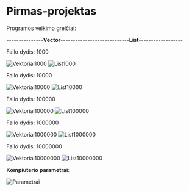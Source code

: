 # Pirmas-projektas

Programos veikimo greičiai:

---------------**Vector**----------------------------**List**------------------

Failo dydis: 1000


![Vektoriai1000](https://user-images.githubusercontent.com/114132713/199747513-b382e846-acc2-49f1-a659-be6bef4e234d.png) ![List1000](https://user-images.githubusercontent.com/114132713/199747546-ebcec1d5-0355-44db-87a2-82364a29d9de.png)

Failo dydis: 10000


![Vektoriai10000](https://user-images.githubusercontent.com/114132713/199747621-4b7c110b-e5f5-4c56-8c76-593cc045049d.png) ![List10000](https://user-images.githubusercontent.com/114132713/199747638-139a9165-2fa6-4e1e-be24-8800a55fbd3e.png)


Failo dydis: 100000


![Vektoriai100000](https://user-images.githubusercontent.com/114132713/199747715-c4fb0101-5751-4f66-9efe-126808b5d457.png)    ![List100000](https://user-images.githubusercontent.com/114132713/199747738-c3b9e02b-f32e-41d9-9a28-45c0834e435a.png)


Failo dydis: 1000000


![Vektoriai1000000](https://user-images.githubusercontent.com/114132713/199747854-0487c761-bf6b-4430-a93c-1d51fc2db391.png)   ![List1000000](https://user-images.githubusercontent.com/114132713/199747907-560b38ec-26fe-489b-8410-a695d5d3cf72.png)


Failo dydis: 10000000


![Vektoriai10000000](https://user-images.githubusercontent.com/114132713/199748062-6b8ac8fe-3507-4b21-a0cd-d3dc59076141.png)  ![List10000000](https://user-images.githubusercontent.com/114132713/199748102-245d975d-12c0-4153-b8a0-f6670d959e75.png)


**Kompiuterio parametrai**:

![Parametrai](https://user-images.githubusercontent.com/114132713/199748275-96aa5689-03ad-4206-99f6-01dcf21c97b1.png)








